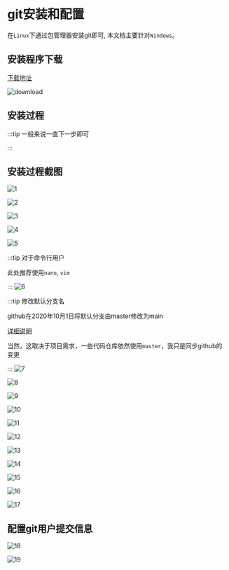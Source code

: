 # git安装和配置

在`Linux`下通过包管理器安装git即可, 本文档主要针对`Windows`。

## 安装程序下载

[下载地址](https://git-scm.com/download/win)

![download](./git/download.png)

## 安装过程

:::tip 一般来说一直下一步即可

:::

## 安装过程截图
![1](./git/1.png)

![2](./git/2.png)

![3](./git/3.png)

![4](./git/4.png)

![5](./git/5.png)

:::tip 对于命令行用户

此处推荐使用`nano`, `vim`

:::
![6](./git/6.png)

:::tip 修改默认分支名

github在2020年10月1日将默认分支由master修改为main

[详细说明](https://github.com/github/renaming)

当然，这取决于项目需求，一些代码仓库依然使用`master`，我只是同步github的变更

:::
![7](./git/7.png)

![8](./git/8.png)

![9](./git/9.png)

![10](./git/10.png)

![11](./git/11.png)

![12](./git/12.png)

![13](./git/13.png)

![14](./git/14.png)

![15](./git/15.png)

![16](./git/16.png)

![17](./git/17.png)

## 配置git用户提交信息
![18](./git/18.png)

![19](./git/19.png)

